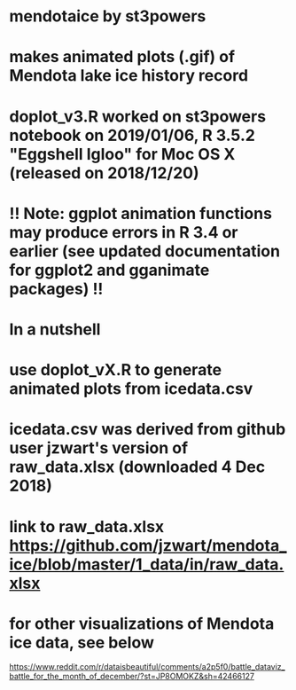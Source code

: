 # mendotaice by st3powers
# makes animated plots (.gif) of Mendota lake ice history record
# doplot_v3.R worked on st3powers notebook on 2019/01/06, R 3.5.2 "Eggshell Igloo" for Moc OS X (released on 2018/12/20)
# !! Note: ggplot animation functions may produce errors in R 3.4 or earlier (see updated documentation for ggplot2 and gganimate packages) !!

# In a nutshell
#   use doplot_vX.R to generate animated plots from icedata.csv 
#   icedata.csv was derived from github user jzwart's version of raw_data.xlsx (downloaded 4 Dec 2018)
#   link to raw_data.xlsx https://github.com/jzwart/mendota_ice/blob/master/1_data/in/raw_data.xlsx

# for other visualizations of Mendota ice data, see below
https://www.reddit.com/r/dataisbeautiful/comments/a2p5f0/battle_dataviz_battle_for_the_month_of_december/?st=JP8OMOKZ&sh=42466127
